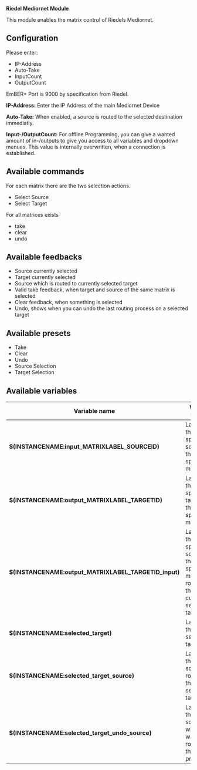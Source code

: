 **Riedel Mediornet Module**

This module enables the matrix control of Riedels Mediornet.

## Configuration
Please enter:
- IP-Address
- Auto-Take
- InputCount
- OutputCount

EmBER+ Port is 9000 by specification from Riedel.

**IP-Address:**
Enter the IP Address of the main Mediornet Device

**Auto-Take:**
When enabled, a source is routed to the selected destination immediatly.

**Input-/OutputCount:**
For offline Programming, you can give a wanted amount of in-/outputs to give you access to all variables and dropdown menues.
This value is internally overwritten, when a connection is established.

## Available commands
For each matrix there are the two selection actions.
* Select Source
* Select Target

For all matrices exists
* take
* clear
* undo

## Available feedbacks
* Source currently selected
* Target currently selected
* Source which is routed to currently selected target
* Valid take feedback, when target and source of the same matrix is selected
* Clear feedback, when something is selected
* Undo, shows when you can undo the last routing process on a selected target

## Available presets
* Take
* Clear
* Undo
* Source Selection
* Target Selection

## Available variables
| Variable name                                         | What it shows                                                                                 |
|-------------------------------------------------------|-----------------------------------------------------------------------------------------------|
| **$(INSTANCENAME:input_MATRIXLABEL_SOURCEID)**        | Label of the specified source in the specified matrix                                         |
| **$(INSTANCENAME:output_MATRIXLABEL_TARGETID)**       | Label of the specified target in the specified matrix                                         |
| **$(INSTANCENAME:output_MATRIXLABEL_TARGETID_input)** | Label of the specified source in the specified matrix routed to the currently selected target |
| **$(INSTANCENAME:selected_target)**                   | Label of the selected target                                                                  |
| **$(INSTANCENAME:selected_target_source)**            | Label of the source routed to the selected target                                             |
| **$(INSTANCENAME:selected_target_undo_source)**       | Label of the source which was routed to the target previously                                 |
